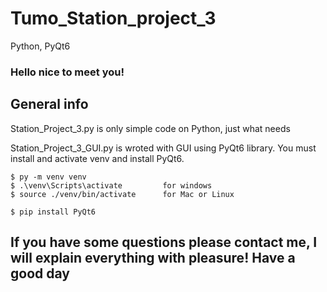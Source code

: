 # Tumo_Station_project_3
Python, PyQt6

### Hello nice to meet you!


## General info
Station_Project_3.py is only simple code on Python, just what needs

Station_Project_3_GUI.py is wroted with GUI using PyQt6 library.
You must install and activate venv and install PyQt6.
```
$ py -m venv venv
$ .\venv\Scripts\activate         for windows
$ source ./venv/bin/activate      for Mac or Linux

$ pip install PyQt6
```

## If you have some questions please contact me, I will explain everything with pleasure! Have a good day
